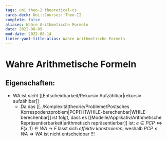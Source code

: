 ```yaml
---
tags: uni theo-2 theoretical-cs
cards-deck: Uni::Courses::Theo-II
complete: false
aliases: Wahre Arithmetische Formeln
date: 2022-08-09
mod-date: 2022-08-14
linter-yaml-title-alias: Wahre Arithmetische Formeln
---
```


# Wahre Arithmetische Formeln

## Eigenschaften:
- WA ist *nicht* [[Entscheidbarkeit/Rekursiv Aufzählbar|rekursiv aufzählbar]]
	- Da das [[../Komplexitättheorie/Probleme/Postsches Korrespodenzproblem|PCP]] [[WHILE-berechenbar|WHILE-berechenbar]] ist folgt, dass es [[Modelle/Applikativ/Arithmetische Repräsentierbarkeit|arithmetisch repräsentierbar]] ist: $e\in PCP\Leftrightarrow F(x,1)\in WA$
	-> $F$ lässt sich *effektiv konstruieren*, weshalb $PCP\leq WA\Rightarrow WA$ ist nicht entscheidbar !!!
